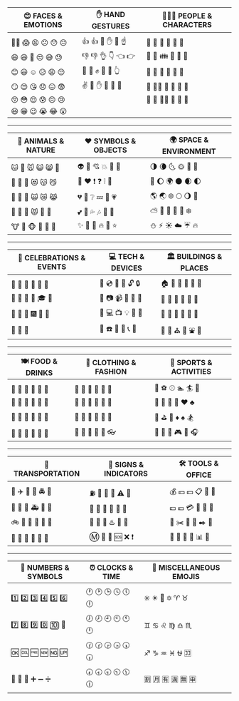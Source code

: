 


| 😊 FACES & EMOTIONS         | ✋ HAND GESTURES              | 🧑‍🤝‍🧑 PEOPLE & CHARACTERS       |
|------------------------------|-------------------------------|------------------------------|
|                              |                               |                              |
|     👳‍♂️ 😱 😫 😕 😯 😑     |      👍 👍 🖕 ✋ 👐 ☝️     |     🚶 🏃 👸 💏 💑 💆     |
|     😄 😆 👲 😒 😅 😓     |      👎 👎 👌 👇 👈 👉     |     🏃 👫 👪 💇 💅 👦     |
|     😊 😃 ☺️ 😥 😩 😔     |      👊 👊 ✊ 🙌 🙏 👆     |     👬 👭 💃 👧 👩 👨     |
|     😏 😍 😘 😞 😖 😨     |      ✌️ 👋 ✋ 👏 💪 🤘     |     👯 🙆‍♀️ 🙅 👶 👵 👴     |
|     😚 😳 😌 😰 😣 😢     |                               |     💁 🙋 👰‍♀️ 👷 👮 👼     |
|     😆 😁 😉 😭 😂 😲     |                               |                              |

---

| 🐾 ANIMALS & NATURE         | ❤️ SYMBOLS & OBJECTS           | 🌍 SPACE & ENVIRONMENT      |
|------------------------------|--------------------------------|------------------------------|
|                              |                                |                              |
|     🐱 🐶 🐭 😺 😸 🐩     |     👽 💛 💘 💥 💢 💙       |    🌗 🌘 🌜 🌞 🌝 🌚      |
|     🐹 🐰 🐺 😻 😽 😼     |     💜 ❤️ ❗ ❓ ❕ 💚       |    🌛 🌔 🌍 🌑 🌒 🌓      |
|     🐸 🐯 🐨 🙀 😿 😹     |     💔 💓 ❔ 💤 💨 💗       |    🌎 🌏 🌐 🌕 🌖 🌋      |
|     🐻 🐷 🐽 😾 👹 👺     |     💕 💞 💦 🎶 🎵 💖       |    ⛅ 🌠 🌈 🌊 🌁 ❄️      |
|     🐮 🐗 🐵 🙈 🙉 🙊     |     ✨ 🌟 💫 🔥 💩 ⭐       |    ⛄ ⚡ ☀️ ☁️ ☔ 🔥      |

---

| 🎉 CELEBRATIONS & EVENTS    | 💻 TECH & DEVICES             | 🏛️ BUILDINGS & PLACES        |
|------------------------------|-------------------------------|------------------------------|
|                              |                               |                              |
|     🎅 🎄 🎁 🎍 💝 🎎     |     🔮 💿 📀 🔎 🔓 🔒      |     🏠 🏡 🏫 🗾 🗻 🌄     |
|     🔔 🔕 🎋 🎒 🎓 🎏     |     💾 📷 📹 🔏 🔐 🔑      |     🏢 🏣 🏥 🌅 🌠 🗽     |
|     🎉 🎊 🎈 🎆 🎇 🎐     |     🎥 💻 📺 💡 🔦 🔆      |     🏦 🏪 🏩 🌉 🎠 🌈     |
|     🎃 👻 🎑               |       📱 ☎️ 🔌 🔋 📞 📲     |     🏨 💒 ⛪ 🎡 ⛲ 🎢     |

---

| 🍽️ FOOD & DRINKS            | 👗 CLOTHING & FASHION         | 🏅 SPORTS & ACTIVITIES        |
|------------------------------|-------------------------------|-------------------------------|
|                              |                               |                               |
|     🍕 🍔 🍟 🍎 🍏 🍊     | 👞 👡 👠 👘 👙 🎀          |     🏀 ⚽ ⚾ 🏊 🏄 🎿      |
|     🍋 🍗 🍖 🍝 🍒 🍇     | 💄 👢 👕 🎩 👑 👒          |     🎾 🎱 🏉 🏈 ♥️ ♣️      |
|     🍉 🍛 🍤 🍱 🍓 🍑     | 👕 👔 👚 🌂 💼 👗          |     🎳 ⛳ 🚵 ♦️ ♠️ 🏂      |
|     🍈 🍣 🍥 🍙 🍌 🍍     | 🎽 👖 👜 👝 👛 👓          |     🚴 🏇 🎯 🎮 🎤 🎧      |

---

| 🚗 TRANSPORTATION            | 🧭 SIGNS & INDICATORS        | 🛠️ TOOLS & OFFICE             |
|------------------------------|-------------------------------|-------------------------------|
|                              |                               |                               |
|     🚀 ✈️ 🚁 🚓 🚔 🚒     |     ⛽ 🚦 🏁 🎌 ⚠️ 🚧      |     💰 💴 💵 📋 📆 📅      |
|     🚂 🚊 🚞 🚑 🚐 🚚     |     🚥 🚩 🔰 📍 🗿 🎪      |     💷 💶 💳 📇 📁 📂      |
|     🚲 🚡 🚟 🚋 🚉 🚆     |     🙇 🚏 💈 ♨️ 🚸 🚫      |     💸 ✂️ 📌 📎 ✒️ 📏      |
|     🚠 🚜 🚙 🚅 🚄 🚈     |     Ⓜ️ 📵 🔞 🆘 ❌ ❗      |     🔖 📛 🔬 📃 📊 📰      |

---

| 🔢 NUMBERS & SYMBOLS         | ⏰ CLOCKS & TIME             | 🧩 MISCELLANEOUS EMOJIS       |
|------------------------------|-------------------------------|-------------------------------|
|                              |                               |                               |
|    1️⃣ 2️⃣ 3️⃣ 4️⃣ 5️⃣ 6️⃣      |     🕐 🕑 🕒 🕓 🕔 🕕      |     ✳️ ✴️ 💟 🔯 ♈ ♉      |
|    7️⃣ 8️⃣ 9️⃣ 0️⃣ 🔟 🔢      |     🕖 🕗 🕘 🕙 🕚 🕛      |     ♊ ♋ ♌ ♍ ♎ ♏      |
|    🆗 🆒 🆓 🆕 🆖 🆙      |     🕜 🕝 🕞 🕟 🕠 🕡      |     ♐ ♑ ♒ ♓ ⛎ 🈁      |
|    🔀 🔁 🔂 ➕ ➖ ➗      |     🕢 🕣 🕤 🕥 🕦 🕧      |     🈹 🈷️ 🈶 🈵 🈚 🈸      |

